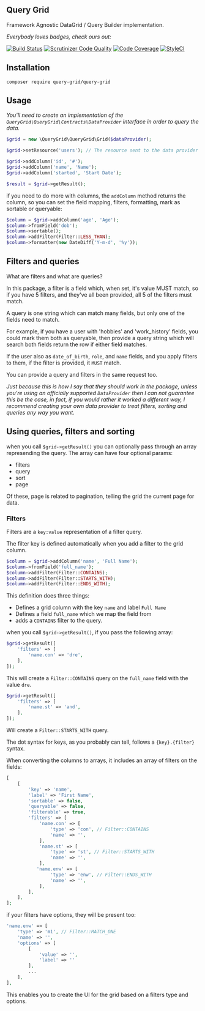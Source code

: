 Query Grid
----------
Framework Agnostic DataGrid / Query Builder implementation.

_Everybody loves badges, check ours out:_

[![Build Status](https://img.shields.io/travis/query-grid/query-grid/master.svg?style=flat-square)](https://travis-ci.org/query-grid/query-grid)
[![Scrutinizer Code Quality](https://scrutinizer-ci.com/g/query-grid/query-grid/badges/quality-score.png?b=master)](https://scrutinizer-ci.com/g/query-grid/query-grid/?branch=master) 
[![Code Coverage](https://scrutinizer-ci.com/g/query-grid/query-grid/badges/coverage.png?b=master)](https://scrutinizer-ci.com/g/query-grid/query-grid/?branch=master)
[![StyleCI](https://styleci.io/repos/151885472/shield)](https://styleci.io/repos/151885472)

## Installation

`composer require query-grid/query-grid`

## Usage

_You'll need to create an implementation of the `QueryGrid\QueryGrid\Contracts\DataProvider` interface in order to query the data._

```php
$grid = new \QueryGrid\QueryGrid\Grid($dataProvider);

$grid->setResource('users'); // The resource sent to the data provider for the query.

$grid->addColumn('id', '#');
$grid->addColumn('name', 'Name');
$grid->addColumn('started', 'Start Date');

$result = $grid->getResult();
```

if you need to do more with columns, the `addColumn` method returns the column, so you can set the field mapping,
filters, formatting, mark as sortable or queryable:

```php
$column = $grid->addColumn('age', 'Age');
$column->fromField('dob');
$column->sortable();
$column->addFilter(Filter::LESS_THAN);
$column->formatter(new DateDiff('Y-m-d', '%y'));
```

## Filters and queries

What are filters and what are queries?

In this package, a filter is a field which, when set, it's value MUST match, so if you have 5 filters, and they've all
been provided, all 5 of the filters must match.

A query is one string which can match many fields, but only one of the fields need to match.

For example, if you have a user with 'hobbies' and 'work_history' fields, you could mark them both as queryable, then
provide a query string which will search both fields return the row if either field matches.

If the user also as `date_of_birth`, `role`, and `name` fields, and you apply filters to them, if the filter is provided,
it `MUST` match.

You can provide a query and filters in the same request too.

_Just because this is how I say that they should work in the package, unless you're using an officially supported 
 `DataProvider` then I can not guarantee this be the case, in fact, if you would rather it worked a different way,
I recommend creating your own data provider to treat filters, sorting and queries any way you want._

## Using queries, filters and sorting

when you call `$grid->getResult()` you can optionally pass through an array represending the 
query. The array can have four optional params:
 
 - filters
 - query
 - sort
 - page
 
Of these, page is related to pagination, telling the grid the current page for data.

### Filters
Filters are a `key:value` representation of a filter query.

The filter key is defined automatically when you add a filter to the grid column.

```php
$column = $grid->addColumn('name', 'Full Name');
$column->fromField('full_name');
$column->addFilter(Filter::CONTAINS);
$column->addFilter(Filter::STARTS_WITH);
$column->addFilter(Filter::ENDS_WITH);
```
This definition does three things: 
 - Defines a grid column with the key `name` and label `Full Name`
 - Defines a field `full_name` which we map the field from
 - adds a `CONTAINS` filter to the query.

when you call `$grid->getResult()`, if you pass the following array:

```php
$grid->getResult([
    'filters' => [
        'name.con' => 'dre',
    ],
]);
```

This will create a `Filter::CONTAINS` query on the `full_name` field with the value `dre`.

```php
$grid->getResult([
    'filters' => [
        'name.st' => 'and',
    ],
]);
```

Will create a `Filter::STARTS_WITH` query.

The dot syntax for keys, as you probably can tell, follows a `{key}.{filter}` syntax.

When converting the columns to arrays, it includes an array of filters on the fields:

```php
[
    [
        'key' => 'name',
        'label' => 'First Name',
        'sortable' => false,
        'queryable' => false,
        'filterable' => true,
        'filters' => [
            'name.con' => [
                'type' => 'con', // Filter::CONTAINS
                'name' => '',
            ],
            'name.st' => [
                'type' => 'st', // Filter::STARTS_WITH
                'name' => '',
            ],
           'name.enw' => [
                'type' => 'enw', // Filter::ENDS_WITH
                'name' => '',
            ],
        ],
    ],
];
```

if your filters have options, they will be present too:
```php
'name.enw' => [
    'type' => 'm1', // Filter::MATCH_ONE
    'name' => '',
    'options' => [
        [
            'value' => '',
            'label' => ''
        ],
        ...
    ],
],
```

This enables you to create the UI for the grid based on a filters type and options.
